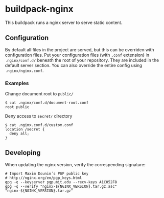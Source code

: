 # buildpack-nginx

This buildpack runs a nginx server to serve static content.

## Configuration

By default all files in the project are served, but this can be overriden
with configuration files.
Put your configuration files (with `.conf` extension) in `.nginx/conf.d/` beneath the root of your
repository. They are included in the default server section. You can also override the entire
config using `.nginx/nginx.conf`.

### Examples
Change document root to `public/`
```
$ cat .nginx/conf.d/document-root.conf
root public
```

Deny access to `secret/` directory
```
$ cat .nginx.conf.d/custom.conf
location /secret {
  deny all;
}
```

## Developing
When updating the nginx version, verify the correspending signature:

    # Import Maxim Dounin’s PGP public key
    # http://nginx.org/en/pgp_keys.html
    gpg -q --keyserver pgp.mit.edu --recv-keys A1C052F8
    gpg -q --verify "nginx-${NGINX_VERSION}.tar.gz.asc" "nginx-${NGINX_VERSION}.tar.gz"
